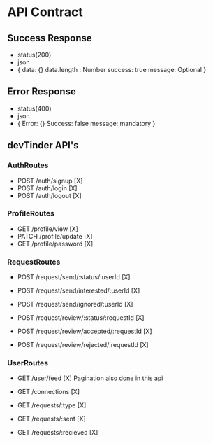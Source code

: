 # API Contract

## Success Response

- status(200)
- json
- {
  data: {}
  data.length : Number
  success: true
  message: Optional
  }

## Error Response

- status(400)
- json
- {
  Error: {}
  Success: false
  message: mandatory
  }

## devTinder API's

### AuthRoutes

- POST /auth/signup [X]
- POST /auth/login [X]
- POST /auth/logout [X]

### ProfileRoutes

- GET /profile/view [X]
- PATCH /profile/update [X]
- GET /profile/password [X]

### RequestRoutes

- POST /request/send/:status/:userId [X]
- POST /request/send/interested/:userId [X]
- POST /request/send/ignored/:userId [X]

- POST /request/review/:status/:requestId [X]
- POST /request/review/accepted/:requestId [X]
- POST /request/review/rejected/:requestId [X]

### UserRoutes

- GET /user/feed [X] Pagination also done in this api
- GET /connections [X]

- GET /requests/:type [X]
- GET /requests/:sent [X]
- GET /requests/:recieved [X]
